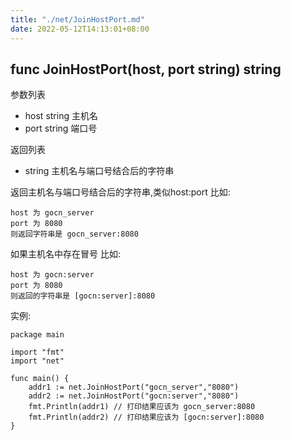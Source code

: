 ```yaml
---
title: "./net/JoinHostPort.md"
date: 2022-05-12T14:13:01+08:00
---
```

## func JoinHostPort(host, port string) string

参数列表
- host string 主机名
- port string 端口号

返回列表
- string 主机名与端口号结合后的字符串


返回主机名与端口号结合后的字符串,类似host:port
比如:
	
	host 为 gocn_server
	port 为 8080
	则返回字符串是 gocn_server:8080
	
如果主机名中存在冒号
比如:

	host 为 gocn:server
	port 为 8080
	则返回的字符串是 [gocn:server]:8080

实例:

	package main
	
	import "fmt"
	import "net"
	
	func main() {
		addr1 := net.JoinHostPort("gocn_server","8080")
		addr2 := net.JoinHostPort("gocn:server","8080")
		fmt.Println(addr1) // 打印结果应该为 gocn_server:8080
		fmt.Println(addr2) // 打印结果应该为 [gocn:server]:8080
	}